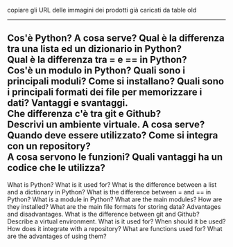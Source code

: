 copiare gli URL delle immagini dei prodotti già caricati da table old

---

Cos'è Python? A cosa serve?	
Qual è la differenza tra una lista ed un dizionario in Python?	
Qual è la differenza tra = e == in Python?	
Cos'è un modulo in Python?  Quali sono i principali moduli? Come si installano?
Quali sono i principali formati dei file per memorizzare i dati? Vantaggi e svantaggi.	
Che differenza c'è tra git e Github?	
Descrivi un ambiente virtuale. A cosa serve? Quando deve essere utilizzato? Come si integra con un repository?	
A cosa servono le funzioni? Quali vantaggi ha un codice che le utilizza?	
---

What is Python? What is it used for?
What is the difference between a list and a dictionary in Python?
What is the difference between = and == in Python?
What is a module in Python? What are the main modules? How are they installed?
What are the main file formats for storing data? Advantages and disadvantages.
What is the difference between git and Github?
Describe a virtual environment. What is it used for? When should it be used? How does it integrate with a repository?
What are functions used for? What are the advantages of using them?